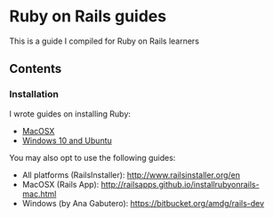 # Ruby on Rails guides

This is a guide I compiled for Ruby on Rails learners

## Contents

### Installation

I wrote guides on installing Ruby:

- [MacOSX](https://github.com/wwcodemanila/ruby_on_rails/blob/master/docs/installation/mac_osx.md)
- [Windows 10 and Ubuntu](https://github.com/wwcodemanila/ruby_on_rails/blob/master/docs/installation/windows_10_and_ubuntu.md)

You may also opt to use the following guides:

- All platforms (RailsInstaller): http://www.railsinstaller.org/en
- MacOSX (Rails App): http://railsapps.github.io/installrubyonrails-mac.html
- Windows (by Ana Gabutero): https://bitbucket.org/amdg/rails-dev
